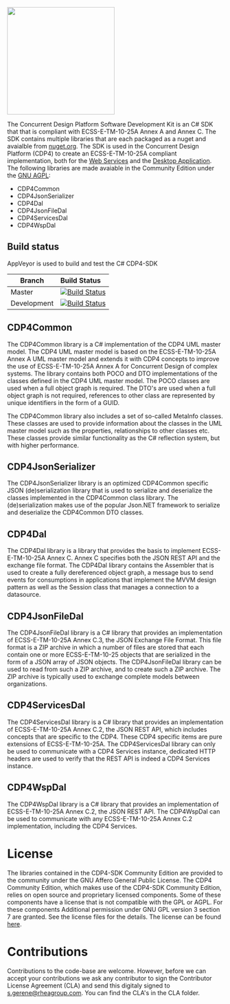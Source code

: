 <img src="https://github.com/RHEAGROUP/CDP4-SDK-Community-Edition/raw/master/CDP-Community-Edition.png" width="250">

The Concurrent Design Platform Software Development Kit is an C# SDK that that is compliant with ECSS-E-TM-10-25A Annex A and Annex C. The SDK contains multiple libraries that are each packaged as a nuget and avaialble from [nuget.org](https://www.nuget.org/packages?q=cdp4). The SDK is used in the Concurrent Design Platform (CDP4) to create an ECSS-E-TM-10-25A compliant implementation, both for the [Web Services](https://github.com/RHEAGROUP/CDP4-WebServices-Community-Edition) and the [Desktop Application](https://github.com/RHEAGROUP/CDP4-IME-Community-Edition). The following libraries are made avaiable in the Community Edition under the [GNU AGPL](https://www.gnu.org/licenses/agpl-3.0.nl.html):

  - CDP4Common 
  - CDP4JsonSerializer
  - CDP4Dal
  - CDP4JsonFileDal
  - CDP4ServicesDal
  - CDP4WspDal
  
## Build status

AppVeyor is used to build and test the C# CDP4-SDK

Branch | Build Status
------- | :------------
Master |  [![Build Status](https://ci.appveyor.com/api/projects/status/0u3qa0lt0l3phwn6/branch/master?svg=true)](https://ci.appveyor.com/api/projects/status/0u3qa0lt0l3phwn6)
Development |  [![Build Status](https://ci.appveyor.com/api/projects/status/0u3qa0lt0l3phwn6/branch/development?svg=true)](https://ci.appveyor.com/api/projects/status/0u3qa0lt0l3phwn6)

## CDP4Common

The CDP4Common library is a C# implementation of the CDP4 UML master model. The CDP4 UML master model is based on the ECSS-E-TM-10-25A Annex A UML master model and extends it with CDP4 concepts to improve the use of ECSS-E-TM-10-25A Annex A for Concurrent Design of complex systems. The library contains both POCO and DTO implementations of the classes defined in the CDP4 UML master model. The POCO classes are used when a full object graph is required. The DTO's are used when a full object graph is not required, references to other class are represented by unique identifiers in the form of a GUID.

The CDP4Common library also includes a set of so-called MetaInfo classes. These classes are used to provide information about the classes in the UML master model such as the properties, relationships to other classes etc. These classes provide similar functionality as the C# reflection system, but with higher performance.

## CDP4JsonSerializer

The CDP4JsonSerializer library is an optimized CDP4Common specific JSON (de)serialization library that is used to serialize and deserialize the classes implemented in the CDP4Common class library. The (de)serialization makes use of the popular Json.NET framework to serialize and deserialize the CDP4Common DTO classes.

## CDP4Dal

The CDP4Dal library is a library that provides the basis to implement ECSS-E-TM-10-25A Annex C. Annex C specifies both the JSON REST API and the exchange file format. The CDP4Dal library contains the Assembler that is used to create a fully dereferenced object graph, a message bus to send events for consumptions in applications that implement the MVVM design pattern as well as the Session class that manages a connection to a datasource.

## CDP4JsonFileDal

The CDP4JsonFileDal library is a C# library that provides an implementation of ECSS-E-TM-10-25A Annex C.3, the JSON Exchange File Format. This file format is a ZIP archive in which a number of files are stored that each contain one or more ECSS-E-TM-10-25 objects that are serialized in the form of a JSON array of JSON objects. The CDP4JsonFileDal library can be used to read from such a ZIP archive, and to create such a ZIP archive. The ZIP archive is typically used to exchange complete models between organizations.

## CDP4ServicesDal

The CDP4ServicesDal library is a C# library that provides an implementation of ECSS-E-TM-10-25A Annex C.2, the JSON REST API, which includes concepts that are specific to the CDP4. These CDP4 specific items are pure extensions of ECSS-E-TM-10-25A. The CDP4ServicesDal library can only be used to communicate with a CDP4 Services instance, dedicated HTTP headers are used to verify that the REST API is indeed a CDP4 Services instance.

## CDP4WspDal

The CDP4WspDal library is a C# library that provides an implementation of ECSS-E-TM-10-25A Annex C.2, the JSON REST API. The CDP4WspDal can be used to communicate with any ECSS-E-TM-10-25A Annex C.2 implementation, including the CDP4 Services.

# License

The libraries contained in the CDP4-SDK Community Edition are provided to the community under the GNU Affero General Public License. The CDP4 Community Edition, which makes use of the CDP4-SDK Community Edition, relies on open source and proprietary licensed components. Some of these components have a license that is not compatible with the GPL or AGPL. For these components Additional permission under GNU GPL version 3 section 7 are granted. See the license files for the details. The license can be found [here](LICENSE).

# Contributions

Contributions to the code-base are welcome. However, before we can accept your contributions we ask any contributor to sign the Contributor License Agreement (CLA) and send this digitaly signed to s.gerene@rheagroup.com. You can find the CLA's in the CLA folder.